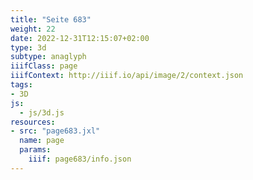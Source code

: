 ```yaml
---
title: "Seite 683"
weight: 22
date: 2022-12-31T12:15:07+02:00
type: 3d
subtype: anaglyph
iiifClass: page
iiifContext: http://iiif.io/api/image/2/context.json
tags:
- 3D
js:
  - js/3d.js
resources:
- src: "page683.jxl"
  name: page
  params:
    iiif: page683/info.json
---
```

